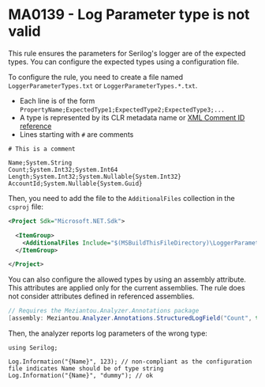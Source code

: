 # MA0139 - Log Parameter type is not valid

This rule ensures the parameters for Serilog's logger are of the expected types. You can configure the expected types using a configuration file.

To configure the rule, you need to create a file named `LoggerParameterTypes.txt` or `LoggerParameterTypes.*.txt`.
- Each line is of the form `PropertyName;ExpectedType1;ExpectedType2;ExpectedType3;...`
- A type is represented by its CLR metadata name or [XML Comment ID reference](https://github.com/dotnet/csharpstandard/blob/standard-v6/standard/documentation-comments.md)
- Lines starting with `#` are comments

````
# This is a comment

Name;System.String
Count;System.Int32;System.Int64
Length;System.Int32;System.Nullable{System.Int32}
AccountId;System.Nullable{System.Guid}
````

Then, you need to add the file to the `AdditionalFiles` collection in the `csproj` file:

````xml
<Project Sdk="Microsoft.NET.Sdk">

  <ItemGroup>
    <AdditionalFiles Include="$(MSBuildThisFileDirectory)\LoggerParameterTypes.txt" />
  </ItemGroup>

</Project>
````

You can also configure the allowed types by using an assembly attribute. This attributes are applied only for the current assemblies. The rule does not consider attributes defined in referenced assemblies.

````c#
// Requires the Meziantou.Analyzer.Annotations package
[assembly: Meziantou.Analyzer.Annotations.StructuredLogField("Count", typeof(int), typeof(long))]
````

Then, the analyzer reports log parameters of the wrong type:

````
using Serilog;

Log.Information("{Name}", 123); // non-compliant as the configuration file indicates Name should be of type string
Log.Information("{Name}", "dummy"); // ok
````

